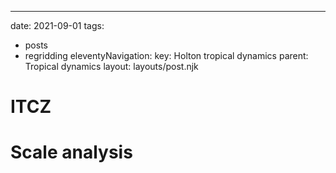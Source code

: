 ---
date: 2021-09-01
tags:
  - posts
  - regridding
eleventyNavigation:
  key: Holton tropical dynamics
  parent: Tropical dynamics
layout: layouts/post.njk

# ITCZ

# Scale analysis

